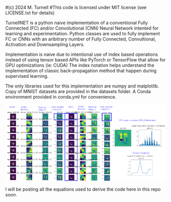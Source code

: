 #(c) 2024 M. Turnell
#This code is licensed under MIT license (see LICENSE.txt for details)

TurnellNET is a python naive implementation of a conventional Fully Connected (FC) and/or Convolutional (CNN) Neural Network intented for learning and experimentation. 
Python classes are used to fully implement FC or CNNs with an aribitrary number of Fully Connected, Convultional, Activation and Downsampling Layers.

Implementation is naive due to intentional use of index based operations instead of using tensor based APIs like PyTorch or TensorFlow that allow for GPU optimizations (ie: CUDA)
The index notation helps understand the implementation of classic back-propagation method that happen during supervised learning.

The only libraries used for this implementation are numpy and matplotlib. 
Copy of MNIST datasets are provided in the datasets folder.
A Conda environment provided in conda.yml for convenience.

![Alt text](readme.png)

I will be posting all the equations used to derive the code here in this repo soon.
